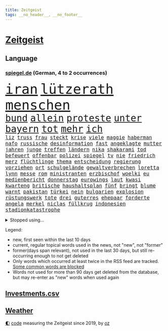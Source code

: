```yaml
---
title: Zeitgeist
tags: __no_header__, __no_footer__
---
```


# [Zeitgeist](https://oliz.io/zeitgeist/)

## Language

<h3><a href="https://www.spiegel.de" target="_blank">spiegel.de</a> (German, 4 to 2 occurrences)</h3>
<p style="font-family:monospace">
<span style="font-size:32pt"><a href="news_links.html#iran" class="current">iran</a></span>
<span style="font-size:32pt"><a href="news_links.html#lützerath" class="new">lützerath</a></span>
<span style="font-size:32pt"><a href="news_links.html#menschen" class="current">menschen</a></span>
<br>
<span style="font-size:22pt"><a href="news_links.html#bund" class="current">bund</a></span>
<span style="font-size:22pt"><a href="news_links.html#allein" class="current">allein</a></span>
<span style="font-size:22pt"><a href="news_links.html#proteste" class="current">proteste</a></span>
<span style="font-size:22pt"><a href="news_links.html#unter" class="current">unter</a></span>
<span style="font-size:22pt"><a href="news_links.html#bayern" class="current">bayern</a></span>
<span style="font-size:22pt"><a href="news_links.html#tot" class="current">tot</a></span>
<span style="font-size:22pt"><a href="news_links.html#mehr" class="current">mehr</a></span>
<span style="font-size:22pt"><a href="news_links.html#ich" class="current">ich</a></span>
<br>
<span style="font-size:12pt"><a href="news_links.html#liz" class="current">liz</a></span>
<span style="font-size:12pt"><a href="news_links.html#truss" class="current">truss</a></span>
<span style="font-size:12pt"><a href="news_links.html#frau" class="current">frau</a></span>
<span style="font-size:12pt"><a href="news_links.html#steckt" class="current">steckt</a></span>
<span style="font-size:12pt"><a href="news_links.html#krise" class="current">krise</a></span>
<span style="font-size:12pt"><a href="news_links.html#viele" class="current">viele</a></span>
<span style="font-size:12pt"><a href="news_links.html#maggie" class="new">maggie</a></span>
<span style="font-size:12pt"><a href="news_links.html#haberman" class="new">haberman</a></span>
<span style="font-size:12pt"><a href="news_links.html#nafo" class="new">nafo</a></span>
<span style="font-size:12pt"><a href="news_links.html#russische" class="current">russische</a></span>
<span style="font-size:12pt"><a href="news_links.html#desinformation" class="new">desinformation</a></span>
<span style="font-size:12pt"><a href="news_links.html#fast" class="current">fast</a></span>
<span style="font-size:12pt"><a href="news_links.html#angeklagte" class="current">angeklagte</a></span>
<span style="font-size:12pt"><a href="news_links.html#mutter" class="current">mutter</a></span>
<span style="font-size:12pt"><a href="news_links.html#jahren" class="current">jahren</a></span>
<span style="font-size:12pt"><a href="news_links.html#junge" class="current">junge</a></span>
<span style="font-size:12pt"><a href="news_links.html#treffen" class="current">treffen</a></span>
<span style="font-size:12pt"><a href="news_links.html#ländern" class="current">ländern</a></span>
<span style="font-size:12pt"><a href="news_links.html#nika" class="new">nika</a></span>
<span style="font-size:12pt"><a href="news_links.html#shakarami" class="new">shakarami</a></span>
<span style="font-size:12pt"><a href="news_links.html#tod" class="current">tod</a></span>
<span style="font-size:12pt"><a href="news_links.html#befeuert" class="current">befeuert</a></span>
<span style="font-size:12pt"><a href="news_links.html#offenbar" class="current">offenbar</a></span>
<span style="font-size:12pt"><a href="news_links.html#polizei" class="current">polizei</a></span>
<span style="font-size:12pt"><a href="news_links.html#spiegel" class="current">spiegel</a></span>
<span style="font-size:12pt"><a href="news_links.html#tv" class="current">tv</a></span>
<span style="font-size:12pt"><a href="news_links.html#nie" class="current">nie</a></span>
<span style="font-size:12pt"><a href="news_links.html#friedrich" class="current">friedrich</a></span>
<span style="font-size:12pt"><a href="news_links.html#merz" class="current">merz</a></span>
<span style="font-size:12pt"><a href="news_links.html#flüchtlinge" class="current">flüchtlinge</a></span>
<span style="font-size:12pt"><a href="news_links.html#thema" class="current">thema</a></span>
<span style="font-size:12pt"><a href="news_links.html#entscheidung" class="current">entscheidung</a></span>
<span style="font-size:12pt"><a href="news_links.html#regierung" class="current">regierung</a></span>
<span style="font-size:12pt"><a href="news_links.html#vorziehen" class="new">vorziehen</a></span>
<span style="font-size:12pt"><a href="news_links.html#ort" class="current">ort</a></span>
<span style="font-size:12pt"><a href="news_links.html#schulgelände" class="new">schulgelände</a></span>
<span style="font-size:12pt"><a href="news_links.html#gewaltverbrechen" class="current">gewaltverbrechen</a></span>
<span style="font-size:12pt"><a href="news_links.html#loretta" class="new">loretta</a></span>
<span style="font-size:12pt"><a href="news_links.html#lynn" class="new">lynn</a></span>
<span style="font-size:12pt"><a href="news_links.html#messe" class="current">messe</a></span>
<span style="font-size:12pt"><a href="news_links.html#rom" class="current">rom</a></span>
<span style="font-size:12pt"><a href="news_links.html#ministranten" class="new">ministranten</a></span>
<span style="font-size:12pt"><a href="news_links.html#erzbischof" class="current">erzbischof</a></span>
<span style="font-size:12pt"><a href="news_links.html#woelki" class="current">woelki</a></span>
<span style="font-size:12pt"><a href="news_links.html#eu" class="current">eu</a></span>
<span style="font-size:12pt"><a href="news_links.html#medienbericht" class="current">medienbericht</a></span>
<span style="font-size:12pt"><a href="news_links.html#donnerstag" class="current">donnerstag</a></span>
<span style="font-size:12pt"><a href="news_links.html#eurowings" class="current">eurowings</a></span>
<span style="font-size:12pt"><a href="news_links.html#laut" class="current">laut</a></span>
<span style="font-size:12pt"><a href="news_links.html#kwasi" class="new">kwasi</a></span>
<span style="font-size:12pt"><a href="news_links.html#kwarteng" class="new">kwarteng</a></span>
<span style="font-size:12pt"><a href="news_links.html#britische" class="current">britische</a></span>
<span style="font-size:12pt"><a href="news_links.html#haushaltsplan" class="new">haushaltsplan</a></span>
<span style="font-size:12pt"><a href="news_links.html#fünf" class="current">fünf</a></span>
<span style="font-size:12pt"><a href="news_links.html#bringt" class="current">bringt</a></span>
<span style="font-size:12pt"><a href="news_links.html#blume" class="current">blume</a></span>
<span style="font-size:12pt"><a href="news_links.html#warnt" class="current">warnt</a></span>
<span style="font-size:12pt"><a href="news_links.html#pakistan" class="current">pakistan</a></span>
<span style="font-size:12pt"><a href="news_links.html#türkei" class="current">türkei</a></span>
<span style="font-size:12pt"><a href="news_links.html#nein" class="current">nein</a></span>
<span style="font-size:12pt"><a href="news_links.html#bulgarien" class="current">bulgarien</a></span>
<span style="font-size:12pt"><a href="news_links.html#explosion" class="current">explosion</a></span>
<span style="font-size:12pt"><a href="news_links.html#rüstungswerk" class="new">rüstungswerk</a></span>
<span style="font-size:12pt"><a href="news_links.html#tote" class="current">tote</a></span>
<span style="font-size:12pt"><a href="news_links.html#drei" class="current">drei</a></span>
<span style="font-size:12pt"><a href="news_links.html#guterres" class="current">guterres</a></span>
<span style="font-size:12pt"><a href="news_links.html#ehepaar" class="current">ehepaar</a></span>
<span style="font-size:12pt"><a href="news_links.html#forderte" class="current">forderte</a></span>
<span style="font-size:12pt"><a href="news_links.html#angela" class="current">angela</a></span>
<span style="font-size:12pt"><a href="news_links.html#merkel" class="current">merkel</a></span>
<span style="font-size:12pt"><a href="news_links.html#niclas" class="new">niclas</a></span>
<span style="font-size:12pt"><a href="news_links.html#füllkrug" class="new">füllkrug</a></span>
<span style="font-size:12pt"><a href="news_links.html#indonesien" class="new">indonesien</a></span>
<span style="font-size:12pt"><a href="news_links.html#stadionkatastrophe" class="new">stadionkatastrophe</a></span>
</p>
<details>
<summary>Stopped using...</summary>
<p class="former" style="font-size:12pt">
atmosphäre(712) metropole(712) williams(712) benjamin(711) bestimmte(711) dauerhaft(711) mali(711) myanmar(711) street(711) volker(711) zurzeit(711) autofahrer(710) brutale(710) erlitten(710) führende(710) gerüchte(710) lockdown(710) material(710) software(710) verbietet(710) verwendet(710) 2017(709) aufnahmen(709) ausnahmen(709) badenwürttembergs(709) entlässt(709) gewerkschaft(709) mag(709) michelle(709) teslachef(709) arbeitsplatz(708) beamte(708) christopher(708) co₂(708) einführen(708) genannt(708) turin(708) vergewaltigung(708) ärzten(708) depressionen(707) elektroautos(707) erholt(707) kamera(707) modelle(707) normal(707) teilnehmen(707) tobt(707) vorher(707) weltweite(707) überlebte(707) berufung(706) ganzen(706) hinterlassen(706) untersagt(706) überprüft(706) bmw(705) cristiano(705) gefährlichen(705) höher(705) ronaldo(705) vergeblich(705) verklagt(705) wiederwahl(705) bundesweit(704) historisch(704) profitiert(704) smartphone(704) weltweiten(704) 27(703) bestimmt(703) gestohlen(703) greifen(703) helden(703) holen(703) konzernchef(703) nachwuchs(703) plädiert(703) strecke(703) theater(703) zentrum(703) beispielen(702) bezeichnet(702) einzelhandel(702) geschossen(702) halben(702) julia(702) klingbeil(702) kolumnist(702) kraftvoll(702) literatur(702) lügen(702) sicherheitsbehörden(702) termin(702) verheerenden(702) csuchef(701) geflogen(701) mengen(701) priester(701) sächsischen(701) dietmar(700) erlassen(700) freiheit(700) ifoindex(700) langfristig(700) nahezu(700) reporter(700) stiftung(700) streichen(700) verlängern(700) villa(700) florian(699) gespalten(699) triumph(699) bitcoin(698) freie(698) hotels(698) irak(698) meinem(698) 31(697) standen(697) venezuela(697) veranstalter(697) verschwand(697) australische(696) distanz(696) optimistisch(696) regiert(696) rekordhoch(696) aufgegeben(695) libyen(695) aufgetreten(694) ausreichend(694) debatten(694) trieb(694) auftrag(693) brauche(693) querdenker(693) alarmiert(692) pflanzen(692) politikerinnen(692) dar(691) genauso(691) wunder(691) beteiligung(690) bürgermeisterin(690) e(690) zukünftig(690) privat(689) detail(688) gesundheitsministerium(688) spotify(688) beschlagnahmt(687) damals(687) gegnern(687) marsch(686) treiben(686) legende(685) menschenrechtsverletzungen(685) monats(685) uefa(685) dfbpokal(684) eigenem(684) küstenwache(684) nachts(684) unzufrieden(684) überleben(684) bäume(681) eingeleitet(681) journalist(681) nieder(681) pkw(680) familienberater(679) samstagmorgen(679) telegram(679) bundeswehrsoldaten(678) gastronomie(678) informiert(678) karten(678) moderatorin(678) orten(678) rechtsstreit(676) unterschrieben(675) abhängig(673) hype(671) unterdessen(671) türen(669) vorläufig(668) schock(667) ungeklärt(667) verpasste(667) mittelpunkt(666) verschafft(666) einblick(665) flüchtete(665) smartphones(665) liberalen(662) entbrannt(660) startup(660) weitreichende(657) inhaftierten(656) 85(645) cdu/csu(643) mängel(641) aggressiv(638) erzieher(632) schiffe(631) wetterdienst(618) geheimen(595) extremwetter(578) anfeindungen(577) kleinstadt(568) medaille(565) kryptowährungen(564) zusammenbruch(564) rein(563) 4000(562) günstig(561) universitäten(554) niemals(553) missbrauchsvorwürfen(552) redaktion(543) südwesten(543) unterschiedliche(534) belgische(530) ermittlungsverfahren(529) 2001(528) mitverantwortlich(526) joseph(515) verlag(512) trost(500) afghanischen(496) grünes(495) 25jährige(482) ticket(477) fossile(472) lehren(461) kolumbien(457) ausgestellt(455) knochen(455) bergab(450) unwettern(450) urteilte(450) tickets(448) adac(446) novak(446) sowjetunion(442) djoković(437) füllen(437) white(436) tour(431) 72(430) axel(429) vierter(429) rekordwert(426) lebten(414) schutzmaßnahmen(413) voelchert(413) beliebte(411) gesund(410) topmanager(408) amoklauf(405) fluten(405) japans(403) parlaments(399) schwarz(397) schuhe(395) längste(393) grand(392) achtzigerjahren(388) stürmen(383) lina(381) niedergang(381) ausfälle(379) schlafen(379) 2025(376) irritiert(369) wittert(369) gesundheitsämter(368) eindeutig(366) verstärkung(365) erreichte(364) manuela(364) lka(361) vorteil(356) grafiken(352) staatssekretär(352) millionenhöhe(351) eindringlich(350) beschlagnahmen(349) kursieren(348) älteste(347) kunstwerke(343) station(343) coronaneuinfektionen(342) adam(341) spezielle(341) ampelregierung(340) annulliert(339) fachkräfte(338) cem(336) gesundes(336) lindern(336) özdemir(336) arbeitslosen(335) volksverhetzung(331) bedrängt(327) osteuropa(327) verwerfungen(327) berufseinstieg(326) verläuft(326) aktivitäten(325) dritter(322) gewachsen(322) missbrauchsskandal(322) verbraucherpreise(322) erschlagen(321) lädt(320) rosa(320) lieferte(318) betrüger(317) beliebt(315) tödlichem(312) roth(310) zimmermann(310) milliardäre(306) reine(304) aufarbeiten(302) frisst(302) schusswaffen(300) khan(299) robben(297) eier(295) vorstandschef(294) winfried(294) seltene(293) tradition(293) regierungen(292) museen(290) künstlers(289) amtsinhaber(286) keeper(286) aston(285) tauschen(284) 1995(283) meteorologen(282) kanal(280) swift(280) kretschmann(279) schande(278) instituts(275) personalnot(274) atomdeal(272) einzelfall(271) falsches(271) felder(270) juan(270) ewig(264) g7staaten(264) ablenkung(263) getäuscht(263) spielplan(259) balkan(257) busse(257) menschenrechtler(257) sticht(256) lanka(255) sri(255) traurige(255) verpflichtung(255) influencerin(254) preiserhöhung(254) 270(253) unterschätzt(253) brot(252) etappe(252) klärt(252) vorbereiten(252) ingolstadt(251) vettel(248) allzu(246) neuwagen(245) sky(245) verlangte(245) geistig(244) 56jähriger(243) schärfsten(243) trockenheit(243) maskentragen(239) bonn(238) schwieriger(238) streiken(238) rio(237) 2002(235) brandanschlag(233) wahlrechtsreform(233) bestürzt(232) verschwindet(231) journalismus(230) moniert(230) report(230) algerien(228) prorussischen(228) murray(226) andrij(225) melnyk(225) frankfurts(224) positiven(224) tempolimit(224) franzose(220) pass(220) fürchtete(219) usforscher(219) einheiten(218) vergab(218) zensur(218) 93(217) straftäter(216) schlacht(215) wanderung(214) versteckte(213) verarbeitet(212) marc(211) rené(210) statements(210) verwüstet(210) 40000(209) rekonstruktion(208) betreibt(207) geistliche(207) geschwächt(206) abgeschafft(205) arbeitslos(204) benötigt(204) drohender(204) radprofi(204) paula(202) fortsetzen(201) interessiert(200) ahnung(199) spdchef(199) komiker(197) traut(196) vorab(196) abrechnung(195) fragwürdigen(195) regelmäßige(194) profitierte(193) zurückgewiesen(193) litt(192) seenotretter(192) fernost(191) kleben(191) nebenbei(191) gewitter(190) mais(190) anteile(189) ausstattung(189) sekretärin(189) ausbremsen(188) außenpolitische(188) masse(187) gewerkschafter(186) ukrainern(185) freizeitpark(184) unsicher(184) angelegten(183) atomabkommens(183) rabatt(183) eigentor(182) moldau(182) ölkonzern(182) 2035(181) exfreundin(180) 35jähriger(179) großstadt(179) töchter(179) beschießen(177) zeitenwende(177) gemeint(176) unabhängig(175) pazifismus(174) vergeltung(174) leuchten(173) europatour(172) irina(172) tenniskarriere(172) einsame(171) günstige(171) herstellung(170) köpfe(170) tankrabatt(170) agentur(168) mykolajiw(168) rauch(168) menschenmenge(167) zurückhaltend(167) aussieht(166) offiziere(166) verteidigungsminister(166) ebnet(165) einkaufszentrum(165) aufruft(164) diagnostiziert(164) ten(164) aufbruchstimmung(163) erläutert(162) geist(162) minimal(161) rechnungshof(161) öffentlicher(161) schiedsgericht(160) bundesverband(159) ausrichten(155) gebietsgewinne(155) leber(155) packenden(154) decke(153) lehrerverbände(153) euroraum(152) flexibel(152) fragezeichen(152) rajapaksa(152) austria(151) grundstücke(151) inside(151) phil(151) zahn(151) pausieren(150) schienennetz(149) serena(149) zeugnis(149) kritischer(148) veranstaltet(148) vorfalls(148) anschuldigungen(147) stillgelegten(147) traditionen(147) zweijähriger(147) cambridge(145) großoffensive(145) lieferanten(145) schießerei(145) tiefstand(145) nordrheinwestfälischen(144) frontmann(143) spritzen(143) festen(142) fotografie(142) gedenkfeier(142) hammer(142) 26jähriger(141) festland(141) flügen(141) sammelte(141) benzema(140) effekte(140) eingeschläfert(140) gesamtsieg(140) inspiration(140) maschinenraum(140) schlamm(140) versöhnung(140) france(139) sommerferien(139) geeignet(138) regional(138) abtreibungsrecht(137) aufstocken(137) legoland(137) ärztinnen(137) finsternis(136) umweltkatastrophe(136) mietwagen(135) unglücks(135) vogel(135) entsprechendes(134) verspätung(134) boomt(133) parlamentarischer(133) set(133) kippte(132) lichter(132) angola(130) landesverband(130) hochrangiger(129) niedergeschlagen(129) saudischen(129) mysteriösen(128) virusvariante(128) abgeschaltet(127) arbeitskräftemangel(126) bosnien(126) usschauspieler(126) zustände(126) fährte(124) gras(124) space(124) verhalf(124) vwkonzern(124) beckmann(123) detlef(123) filmset(123) dolly(122) drückt(122) kleinwagen(122) dortmunds(121) gepardpanzer(121) harter(121) ausgebildet(120) 2006(119) andy(119) erfolgsserie(119) handele(119) roberto(119) unbesetzt(119) wasserknappheit(119) betrunkene(118) eingesperrt(118) empfindet(118) kai(118) nadelattacken(118) schlachthof(118) vermessung(118) cumexgeschäften(117) hauptrolle(117) plätze(117) rockband(117) ancelotti(116) ansichten(116) entgleist(116) nutzerdaten(116) syrischen(116) zunahme(116) ausgebaut(115) french(115) zukünftige(115) anpassen(114) gestohlene(114) gewagt(114) jene(114) stefanos(114) tsitsipas(114) billigfahrschein(113) gefahndet(113) krimi(113) sexuellem(113) streamer(113) transfers(113) befund(112) reporterin(112) wahlbetrug(111) berühmtes(110) gewerkschaftsbund(110) pga(110) wahlrechtskommission(110) griechische(109) klimaanlage(109) toleranz(109) staatlich(108) ausbauen(107) fußballtransferticker(107) gedächtnis(106) blitz(105) schmerzensgeld(105) statistischen(105) heimische(103) leopardpanzer(103) schob(103) volle(103) einfahrt(102) haftbedingungen(102) verheerend(102) zunichte(102) begehrte(100) hundertjährige(100) kostensteigerungen(100) tierschützer(100) uiguren(100) xinjiang(100) bezirk(99) burg(99) deutete(99) führungskräfte(99) verbrennungsmotoren(99) dienstwagen(98) muskeln(98) torhüterin(98) wechselwilligen(97) zentimeter(97) amokläufer(96) einsparen(96) ingenieur(96) internes(96) mané(96) massenproteste(96) sadio(96) tvshow(96) umweltminister(96) erwerbstätigen(95) idol(95) attestiert(94) kostenlos(94) palme(94) retteten(94) argentinischen(93) bachelet(93) grönemeyer(93) jahresbericht(93) ki(93) kommentieren(93) tempel(93) verschrieben(93) 18jährigen(92) gebäuden(92) jährlichen(92) marin(92) rampenlicht(92) rentnerinnen(92) sanna(92) topfavorit(92) alligator(91) alltags(91) boulevard(91) dialog(91) festzunehmen(91) fußballtransfers(91) impfstoffen(91) manch(91) zugeben(91) zurückbringen(91) mittäter(90) opferfamilien(90) putzen(90) überflutungen(90) missbrauchsvorwürfe(89) partnersuche(89) profigolfer(89) sudan(89) bahnchef(88) flamme(88) geschehnisse(88) gibraltar(88) gesundheitswesen(87) haften(87) klimaretter(87) sara(87) shutdowns(87) tierarten(87) bemerkten(86) bergtour(86) kollabierender(86) finanzen(85) präsenzunterricht(85) venus(85) wirtschaftslage(85) fahrgäste(84) furchner(84) götze(84) irmgard(84) krisengewinne(84) änderte(84) bewaffneten(83) ertrunken(83) favre(83) geräts(83) lebensgefährlichen(83) listet(83) lucien(83) verunglückten(83) vorsorglich(83) fehlten(82) gästen(82) serbiens(82) wirkungsvoll(82) angebots(81) ddrauswahl(81) ekel(81) gleichberechtigung(81) nachbarschaft(81) nigerianischen(81) rauscht(81) spekulieren(81) tägliche(81) wiederbelebung(81) bequem(80) beschaffungskosten(80) chatapp(80) partnerin(80) republikanern(80) rückgänge(80) stille(80) versorgen(80) dfbauswahl(79) gendersprache(79) schreibtisch(79) vorschlägen(79) anbau(78) biber(78) brasilianer(78) flüssigkeit(78) schnappen(78) vučić(78) willkürlich(78) wirksamkeit(78) zurückzahlen(78) biontech(77) flecktarn(77) gebrachten(77) theo(77) antisemitismusdebatte(76) ergreifen(76) nordafrika(76) schulschließungen(76) subventionieren(76) verschossener(76) vize(76) angesagt(75) befördert(75) etappensieg(75) genauer(75) tennissuperstar(75) walross(75) effektiver(74) gaskraftwerke(74) reiselust(74) strich(74) weltgeschichte(74) banner(73) beklemmenden(73) lennon(73) wildtiere(73) deutsch(72) deutschisraelischen(72) mies(72) pandemiemaßnahmen(72) radprofis(72) spielerin(72) angehen(71) bedankte(71) bühl(71) detonationen(71) reparationen(71) secret(71) sterblichen(71) stören(71) überzeugend(71) 18000(70) armand(70) brotweizen(70) gasfluss(70) kohlekraftwerke(70) tierfutter(70) abgeriegelte(69) erlegen(69) geeigneten(69) nachlassen(69) schlafzimmer(69) veröffentlichten(69) afghane(68) deutschsprachigen(68) dorfes(68) fehlenden(68) feststellen(68) forscherteam(68) knöpft(68) privileg(68) versäumt(68) zaun(68) fassungslos(67) forschen(67) mühelos(67) pochen(67) verkehrsministerium(67) anschlags(66) ausgewertet(66) bemängelt(66) brandstifter(66) elbe(66) orientieren(66) verbraucherzentralen(66) akute(65) alaphilippe(65) amused(65) anrufen(65) antisemitismusvorwürfen(65) eisernen(65) handlanger(65) hessische(65) staatsmänner(65) viktoria(65) übertreffen(65) duplantis(64) liberaler(64) urlauber(64) woke(64) zivilklagen(64) zurückdrängen(64) berlinneukölln(63) erfolgslauf(63) lubmin(63) meerjungfrauen(63) newcastles(63) price(63) trocknet(63) aufrechtzuerhalten(62) endlos(62) franziska(62) giffey(62) kennengelernt(62) rüttelt(62) spiegelteam(62) weltraum(62) belangt(61) denys(61) erwartete(61) laufe(61) zweistelligen(61) 30jähriger(60) 7000(60) abschlusserklärung(60) einfuhren(60) fußballerin(60) gustav(60) pandemiebeginn(60) simbabwe(60) suchtforscher(60) angeschlagener(59) ansatz(59) frauenteams(59) komplex(59) lohnerhöhungen(59) melnyks(59) schildkröte(59) 192(58) ade(58) arbeitsverweigerung(58) belgier(58) beninbronzen(58) geraubten(58) gesamtführung(58) klimaschützer(58) mrnatechnologie(58) biologe(57) gewertet(57) meeres(57) negative(57) ohnmacht(57) starregisseur(57) wdr(57) zweifelhafter(57) bottrop(56) churchill(56) colombo(56) entweder(56) festkleben(56) franca(56) gotabaya(56) lehfeldt(56) pfosten(56) religiösen(56) starts(56) zumute(56) erhältlich(55) hinauf(55) nordstreampipeline(55) religiöse(55) schlussanstieg(55) security(55) sehenswürdigkeiten(55) werbetrommel(55) abitur(54) nebenher(54) rumänische(54) stromerzeugung(54) unbesiegbar(54) wartungsarbeiten(54) zwangen(54) überwindet(54) eifel(53) grönland(53) lankas(53) minions(53) nso(53) rückkehrer(53) schüller(53) staubwolke(53) belieferung(52) truppenübungsplatz(52) verwarnt(52) zuschlagen(52) atom(51) bundesamts(51) erleichterungen(51) kopie(51) alexia(50) ausreißer(50) freundschaftsspiel(50) längeren(50) putellas(50) reduzierte(50) umgeleitet(50) üppige(50) besprüht(49) eingebracht(49) kylie(49) linien(49) lizenzen(49) missglückten(49) modeikone(49) rothenburg(49) stationiert(49) tauber(49) tragisch(49) vage(49) viertagewoche(49) wmpunkte(49) wolfsburger(49) ausgestorben(48) libyschen(48) nullcoronapolitik(48) radfahrer(48) schläge(48) sozialverhalten(48) untergrund(48) akwlaufzeiten(47) anschließen(47) notruf(47) 23jähriger(46) britischem(46) disziplinarverfahren(46) bisweilen(45) dreijähriger(45) email(45) gewächshäuser(45) korrekt(45) munitionsdepots(45) solaranlagen(45) zettel(45) energieriese(44) imagewandel(44) lego(44) pausenlos(44) rinder(44) scheiden(44) schied(44) sofortprogramm(44) strikte(44) stromverbrauch(44) unaufhaltsam(44) wirtschaftszweig(44) zielort(44) gemächern(43) oberster(43) ästhetische(43) burghausen(42) hinterfragen(42) newsom(42) original(42) pauschalurlauber(42) silberhochzeit(42) vertrauliche(42) zwanzig(42) gelte(41) minionsfilm(41) porschechef(41) einfrieren(40) katastrophenschutz(40) traten(40) überwachen(40) atomenergiebehörde(39) beschießt(39) feierabend(39) gegenspur(39) pazifischen(39) prallen(39) rekordgewinn(39) telefonnetz(39) worüber(39) abdul(38) göringeckardt(38) ketten(38) lehrstellen(38) unrealistisch(38) dunkel(37) begegnungen(36) klimaforscher(36) neukölln(36) überwiegend(36) dekret(35) dokumenten(35) hartnäckig(35) intensive(35) schlau(35) schuljahr(35) 1700(34) besteuert(34) bildzeitung(34) internets(34) kanadareise(34) kirchenrechtler(34) notlage(34) oleksij(34) 27jähriger(33) annkatrin(33) anschlusslösung(33) arktis(33) betracht(33) euaußengrenze(33) indirekt(33) kiez(33) todesfall(33) lethargie(32) ludwig(32) pokalspiel(32) professor(32) sperren(32) streamen(32) uswahlen(32) wohnkosten(32) alsadr(31) lübcke(31) mississippi(31) muktada(31) seltener(31) stimmungsindex(31) weiterem(31) bayerntrainer(30) erschreckt(30) lokal(30) piastri(30) regenfälle(30) schreitet(30) affenpockenfälle(29) gebucht(29) luke(29) palermo(29) reiseportal(29) shitstorm(29) sprengung(29) wundert(29) absolvierte(28) bunten(28) hiv(28) militärübung(28) staatsoberhaupts(28) stärkung(28) 1997(27) bürgerfest(27) dusche(27) entschärft(27) gratismentalität(27) packungen(27) singles(27) usstaat(27) affenpockeninfektion(26) bewährungsstrafen(26) einfachsten(26) nagt(26) pfister(26) pyramiden(26) statistiker(26) unokonferenz(26) bestattet(25) diebstahl(25) eon(25) europe(25) fremde(25) gedrehte(25) impfempfehlungen(25) ocean(25) viking(25) dienstwagenprivileg(24) magnum(24) sarina(24) selbstzweifel(24) wiegman(24) janeiro(23) salomonen(23) weltoffenheit(23) zierer(23) abtreibungsrechts(22) aufzeichnungen(22) aufzeigen(22) coronainfektionen(22) ehemanns(22) malis(22) mehrkosten(22) verschleppt(22) verschärfung(22) coronabedingungen(21) fettes(21) kriegsstrategie(21) obduktion(21) panikmache(21) rowling(21) strenger(21) taiwanstraße(21) weißes(21) überlegen(21) ausschlag(20) biografie(20) bundesligaabsteiger(20) cash(20) gerichtlich(20) kappen(20) kompensation(20) anhaltender(19) eintreffen(19) freya(19) gefährdung(19) kundinnen(19) montagsdemos(19) oberpfalz(19) schleppen(19) schüre(19) straftat(19) überschwemmt(19) buchstäblich(18) fliege(18) ssc(18) verleger(18) verständlich(18) zirkzee(18) akanji(17) begünstigt(17) gasfeld(17) joanne(17) k(17) patentstreit(17) angefacht(16) aufgefahren(16) fußballweltmeister(16) geheimdokumenten(16) geher(16) herzegowina(16) kennzahlen(16) paxlovid(16) sportdirektorposten(16) stransky(16) wolfdieter(16) andalusien(15) asiatischen(15) aubameyang(15) gewaschen(15) grenzfluss(15) liechtenstein(15) pierreemerick(15) 00(14) abschiedstour(14) brasilienwahl(14) energiesparverordnung(14) gestiegener(14) joy(14) missouri(14) mitarbeiters(14) turniers(14) abkehr(13) eben(13) hagelsturm(13) havertz(13) jahreswechsel(13) longcovidbetroffenen(13) massensterben(13) niedrigem(13) querfront(13) rechtfertigen(13) buschkow(12) chefredakteur(12) echt(12) hempel(12) herausgeber(12) jettete(12) kremlnahe(12) nötige(12) sat1(12) transporthubschrauber(12) agnes(11) beschwert(11) dreitägigen(11) ehen(11) hausbesitzer(11) lenken(11) pascal(11) tagelang(11) überschlagen(11)
</p>
</details>
<p>Legend:
<ul>
<li><span class="new">new</span>, first seen within the last 10 days</li>
<li><span class="current">current</span>, regular topical words used in the news, not "new", not "former"</li>
<li><span class="former">former(days span relevant)</span>, not used in the last 30 days, but still re-occurring enough to not get deleted</li>
<li>Only words which occurred at least twice in the RSS feed are tracked. <a href="language/filters.py">Some common words are blocked</a></li>
<li>Words not used for more than 90 days get deleted from the database, but may re-enter as "new" words when used again</li>
</ul>
</p>

## [Investments](investments.html)[.csv](investments.csv)

## [Weather](weather.html)

<footer>
<a href="javascript:toggleTheme()" class="nav">🌓</a>
<a href="https://github.com/ooz/zeitgeist">code</a> measuring the Zeitgeist since 2019, by <a href="https://oliz.io">oz</a>
</footer>
